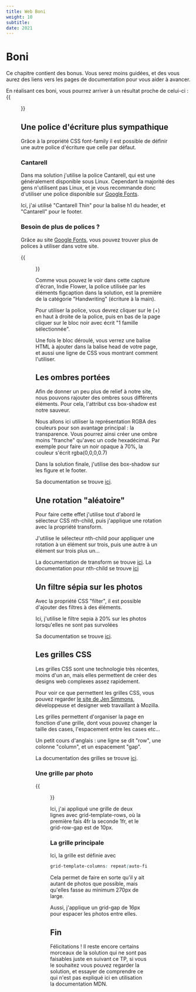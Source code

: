 ```yaml
---
title: Web Boni
weight: 10
subtitle: 
date: 2021
---
```


# Boni
Ce chapitre contient des bonus. Vous serez moins guidées, et des vous aurez des
liens vers les pages de documentation pour vous aider à avancer.

En réalisant ces boni, vous pourrez arriver à un résultat proche de celui-ci :
{{<figure src="resources/images/screenshot_final.png">}}

## Une police d'écriture plus sympathique
Grâce à la propriété CSS font-family il est possible de définir une autre police
d'écriture que celle par défaut.

### Cantarell
Dans ma solution j'utilise la police Cantarell, qui est une généralement
disponible sous Linux. Cependant la majorité des gens n'utilisent pas Linux, et
je vous recommande donc d'utiliser une police disponible sur [Google Fonts](https://fonts.google.com).

Ici, j'ai utilisé "Cantarell Thin" pour la balise h1 du header, et "Cantarell"
pour le footer.

### Besoin de plus de polices ?
Grâce au site [Google Fonts](https://fonts.google.com), vous pouvez trouver
plus de polices à utiliser dans votre site.

{{<figure src="resources/images/screenshot_google_fonts.png">}}

Comme vous pouvez le voir dans cette capture d'écran, Indie Flower, la police
utilisée par les éléments figcaption dans la solution, est la première de la
catégorie "Handwriting" (écriture à la main).

Pour utiliser la police, vous devrez cliquer sur le (+) en haut à droite de la
police, puis en bas de la page cliquer sur le bloc noir avec écrit
"1 famille sélectionnée".

Une fois le bloc déroulé, vous verrez une balise HTML à ajouter dans la balise
head de votre page, et aussi une ligne de CSS vous montrant comment l'utiliser.

## Les ombres portées
Afin de donner un peu plus de relief à notre site, nous pouvons rajouter des
ombres sous différents éléments. Pour cela, l'attribut css box-shadow est notre
sauveur.

Nous allons ici utiliser la représentation RGBA des couleurs pour son avantage
principal : la transparence. Vous pourrez ainsi créer une ombre moins "franche"
qu'avec un code hexadécimal. Par exemple pour faire un noir opaque à 70\%, la
couleur s'écrit rgba(0,0,0,0.7)


Dans la solution finale, j'utilise des box-shadow sur les figure et le footer.

Sa documentation se trouve [ici](https://developer.mozilla.org/fr/docs/Web/CSS/box-shadow).

## Une rotation "aléatoire"
Pour faire cette effet j'utilise tout d'abord le sélecteur CSS nth-child, puis
j'applique une rotation avec la propriété transform.

J'utilise le sélecteur nth-child pour appliquer une rotation à un élément sur
trois, puis une autre à un élément sur trois plus un...

La documentation de transform se trouve [ici](https://developer.mozilla.org/fr/docs/Web/CSS/transform).
La documentation pour nth-child se trouve [ici](https://developer.mozilla.org/fr/docs/Web/CSS/:nth-child)

## Un filtre sépia sur  les photos
Avec la propriété CSS "filter", il est possible d'ajouter des filtres à des
éléments.

Ici, j'utilise le filtre sepia à 20\% sur les photos lorsqu'elles ne
sont pas survolées

Sa documentation se trouve [ici](https://developer.mozilla.org/fr/docs/Web/CSS/filter#sepia%28%29_2).

## Les grilles CSS
Les grilles CSS sont une technologie très récentes, moins d'un an, mais elles
permettent de créer des designs web complexes assez rapidement.

Pour voir ce que permettent les grilles CSS, vous pouvez regarder
[le site de Jen Simmons](https://labs.jensimmons.com/), développeuse et
designer web travaillant à Mozilla.

Les grilles permettent d'organiser la page en fonction d'une grille, dont vous
pouvez changer la taille des cases, l'espacement entre les cases etc...

Un petit cours d'anglais : une ligne se dit "row", une colonne "column", et un
espacement "gap".

La documentation des grilles se trouve [ici](https://developer.mozilla.org/fr/docs/Web/CSS/CSS_Grid_Layout#CSS).

### Une grille par photo

{{<figure src="resources/images/grid_figure.png">}}

Ici, j'ai appliqué une grille de deux lignes avec grid-template-rows, où la
première fais 4fr la seconde 1fr, et le grid-row-gap est de 10px.

### La grille principale
Ici, la grille est définie avec
```css
grid-template-columns: repeat(auto-fit, minmax(270px, 1fr));
```
Cela permet de faire en sorte qu'il y ait autant de photos que possible, mais
qu'elles fasse au minimum 270px de large.

Aussi, j'applique un grid-gap de 16px pour espacer les photos entre elles.

## Fin
Félicitations ! Il reste encore certains morceaux de la solution qui ne sont pas
faisables juste en suivant ce TP, si vous le souhaitez vous pouvez regarder la
solution, et essayer de comprendre ce qui n'est pas expliqué ici en utilisation
la documentation MDN.
